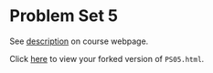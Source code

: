 # Problem Set 5

See [description](https://rudeboybert.github.io/STAT495/#problem_set_5) on course webpage.

Click [here](http://htmlpreview.github.io/?https://github.com/hmarick/PS05/blob/master/PS05.html) to view your forked version of `PS05.html`.
